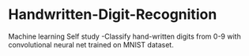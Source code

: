 # Handwritten-Digit-Recognition
Machine learning Self study -Classify hand-written digits from  0-9  with convolutional neural net trained on MNIST dataset.
